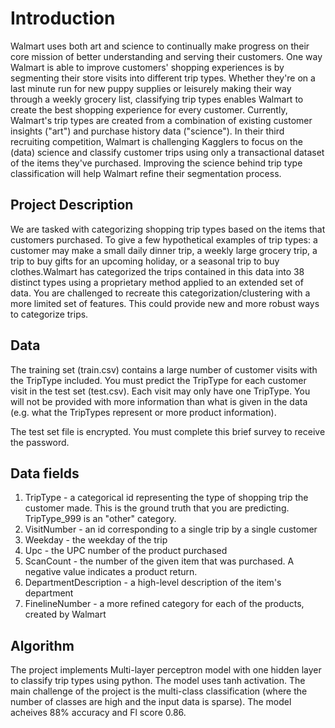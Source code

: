 # Introduction
Walmart uses both art and science to continually make progress on their core mission of better understanding and serving their customers. One way Walmart is able to improve customers' shopping experiences is by segmenting their store visits into different trip types. Whether they're on a last minute run for new puppy supplies or leisurely making their way through a weekly grocery list, classifying trip types enables Walmart to create the best shopping experience for every customer. Currently, Walmart's trip types are created from a combination of existing customer insights ("art") and purchase history data ("science"). In their third recruiting competition, Walmart is challenging Kagglers to focus on the (data) science and classify customer trips using only a transactional dataset of the items they've purchased. Improving the science behind trip type classification will help Walmart refine their segmentation process.

## Project Description
We are tasked with categorizing shopping trip types based on the items that customers purchased. To give a few hypothetical examples of trip types: a customer may make a small daily dinner trip, a weekly large grocery trip, a trip to buy gifts for an upcoming holiday, or a seasonal trip to buy clothes.Walmart has categorized the trips contained in this data into 38 distinct types using a proprietary method applied to an extended set of data. You are challenged to recreate this categorization/clustering with a more limited set of features. This could provide new and more robust ways to categorize trips.

## Data
The training set (train.csv) contains a large number of customer visits with the TripType included. You must predict the TripType for each customer visit in the test set (test.csv). Each visit may only have one TripType. You will not be provided with more information than what is given in the data (e.g. what the TripTypes represent or more product information).

The test set file is encrypted. You must complete this brief survey to receive the password.

## Data fields
1. TripType - a categorical id representing the type of shopping trip the customer made. This is the ground truth that you are predicting. TripType_999 is an "other" category.
2. VisitNumber - an id corresponding to a single trip by a single customer
3. Weekday - the weekday of the trip
4. Upc - the UPC number of the product purchased
5. ScanCount - the number of the given item that was purchased. A negative value indicates a product return.
6. DepartmentDescription - a high-level description of the item's department
7. FinelineNumber - a more refined category for each of the products, created by Walmart

## Algorithm
The project implements Multi-layer perceptron model with one hidden layer to classify trip types using python. The model uses tanh activation. The main challenge of the project is the multi-class classification (where the number of classes are high and the input data is sparse). The model acheives 88% accuracy and Fl score 0.86.
